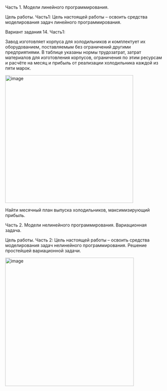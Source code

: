 Часть 1. Модели линейного программирования.

Цель работы. Часть1:
Цель настоящей работы – освоить средства моделирования задач линейного программирования.
 
Вариант задания 14. Часть1:
 
Завод изготовляет корпуса для холодильников и комплектует их оборудованием, поставляемым без ограничений другими предприятиями. В таблице указаны нормы трудозатрат, затрат материалов для изготовления корпусов, ограничения по этим ресурсам и расчёте на месяц и прибыль от реализации холодильника каждой из пяти марок.

<img width="409" alt="image" src="https://github.com/user-attachments/assets/f5350711-201c-4109-b226-9b004f25abdf">

Найти месячный план выпуска холодильников, максимизирующий прибыль.


Часть 2. Модели нелинейного программирования. Вариационная задача.

Цель работы. Часть 2:
Цель настоящей работы – освоить средства моделирования задач нелинейного программирования. Решение простейшей вариационной задачи.

<img width="411" alt="image" src="https://github.com/user-attachments/assets/6068d854-9747-4085-89ff-a5c76d9ecae1">
